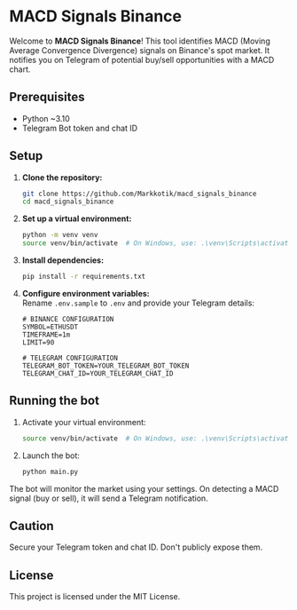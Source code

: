 # MACD Signals Binance

Welcome to **MACD Signals Binance**! This tool identifies MACD (Moving Average Convergence Divergence) signals on 
Binance's spot market. It notifies you on Telegram of potential buy/sell opportunities with a MACD chart.

## Prerequisites

- Python ~3.10
- Telegram Bot token and chat ID

## Setup

1. **Clone the repository:**
    ```bash
    git clone https://github.com/Markkotik/macd_signals_binance
    cd macd_signals_binance
    ```

2. **Set up a virtual environment:**  
    ```bash
    python -m venv venv
    source venv/bin/activate  # On Windows, use: .\venv\Scripts\activate
    ```

3. **Install dependencies:**
    ```bash
    pip install -r requirements.txt
    ```

4. **Configure environment variables:**  
   Rename `.env.sample` to `.env` and provide your Telegram details:

    ```plaintext
    # BINANCE CONFIGURATION
    SYMBOL=ETHUSDT
    TIMEFRAME=1m
    LIMIT=90
   
    # TELEGRAM CONFIGURATION
    TELEGRAM_BOT_TOKEN=YOUR_TELEGRAM_BOT_TOKEN
    TELEGRAM_CHAT_ID=YOUR_TELEGRAM_CHAT_ID
    ```

## Running the bot

1. Activate your virtual environment:  
    ```bash
    source venv/bin/activate  # On Windows, use: .\venv\Scripts\activate
    ```

2. Launch the bot:
    ```bash
    python main.py
    ```

The bot will monitor the market using your settings. On detecting a MACD signal (buy or sell), it will send a Telegram notification.

## Caution

Secure your Telegram token and chat ID. Don't publicly expose them.

## License

This project is licensed under the MIT License.
